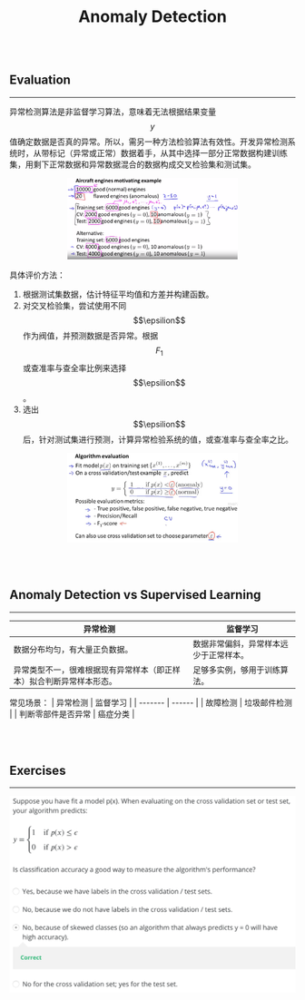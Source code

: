 # <center>Anomaly Detection</center>

<br></br>



## Evaluation
----
异常检测算法是非监督学习算法，意味着无法根据结果变量$$y$$值确定数据是否真的异常。所以，需另一种方法检验算法有效性。开发异常检测系统时，从带标记（异常或正常）数据着手，从其中选择一部分正常数据构建训练集，用剩下正常数据和异常数据混合的数据构成交叉检验集和测试集。

<div style="text-align:center">
    <img src="./Images/evaluation1.png" width="300"></img>
</div>

具体评价方法：
1. 根据测试集数据，估计特征平均值和方差并构建函数。
2. 对交叉检验集，尝试使用不同$$\epsilion$$作为阀值，并预测数据是否异常。根据$$F_1$$或查准率与查全率比例来选择$$\epsilion$$。 
3. 选出$$\epsilion$$后，针对测试集进行预测，计算异常检验系统的值，或查准率与查全率之比。

<div style="text-align:center">
    <img src="./Images/evaluation2.png" width="300"></img>
</div>

<br></br>



## Anomaly Detection vs Supervised Learning
----
| 异常检测 | 监督学习 |
| ------- | ------ |
| 数据分布均匀，有大量正负数据。 | 数据非常偏斜，异常样本远少于正常样本。 |
| 异常类型不一，很难根据现有异常样本（即正样本）拟合判断异常样本形态。 | 足够多实例，够用于训练算法。 |

常见场景：
| 异常检测 | 监督学习 |
| ------- | ------ |
| 故障检测 | 垃圾邮件检测 |
| 判断零部件是否异常 | 癌症分类 |

<br></br>



## Exercises
----
![](./Images/ex1.png)